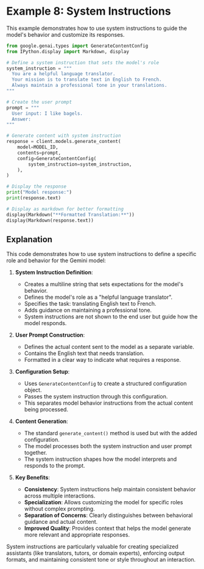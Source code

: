 # Example 8: System Instructions

This example demonstrates how to use system instructions to guide the model's behavior and customize its responses.

```python
from google.genai.types import GenerateContentConfig
from IPython.display import Markdown, display

# Define a system instruction that sets the model's role
system_instruction = """
  You are a helpful language translator.
  Your mission is to translate text in English to French.
  Always maintain a professional tone in your translations.
"""

# Create the user prompt
prompt = """
  User input: I like bagels.
  Answer:
"""

# Generate content with system instruction
response = client.models.generate_content(
    model=MODEL_ID,
    contents=prompt,
    config=GenerateContentConfig(
        system_instruction=system_instruction,
    ),
)

# Display the response
print("Model response:")
print(response.text)

# Display as markdown for better formatting
display(Markdown("**Formatted Translation:**"))
display(Markdown(response.text))
```

## Explanation

This code demonstrates how to use system instructions to define a specific role and behavior for the Gemini model:

1. **System Instruction Definition**:

   - Creates a multiline string that sets expectations for the model's behavior.
   - Defines the model's role as a "helpful language translator".
   - Specifies the task: translating English text to French.
   - Adds guidance on maintaining a professional tone.
   - System instructions are not shown to the end user but guide how the model responds.

2. **User Prompt Construction**:

   - Defines the actual content sent to the model as a separate variable.
   - Contains the English text that needs translation.
   - Formatted in a clear way to indicate what requires a response.

3. **Configuration Setup**:

   - Uses `GenerateContentConfig` to create a structured configuration object.
   - Passes the system instruction through this configuration.
   - This separates model behavior instructions from the actual content being processed.

4. **Content Generation**:

   - The standard `generate_content()` method is used but with the added configuration.
   - The model processes both the system instruction and user prompt together.
   - The system instruction shapes how the model interprets and responds to the prompt.

5. **Key Benefits**:
   - **Consistency**: System instructions help maintain consistent behavior across multiple interactions.
   - **Specialization**: Allows customizing the model for specific roles without complex prompting.
   - **Separation of Concerns**: Clearly distinguishes between behavioral guidance and actual content.
   - **Improved Quality**: Provides context that helps the model generate more relevant and appropriate responses.

System instructions are particularly valuable for creating specialized assistants (like translators, tutors, or domain experts), enforcing output formats, and maintaining consistent tone or style throughout an interaction.
